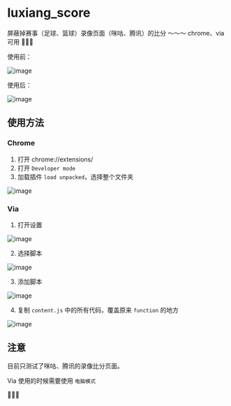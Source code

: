 # luxiang_score

屏蔽掉赛事（足球、篮球）录像页面（咪咕、腾讯）的比分 ～～～ chrome、via 可用 🤗🤗🤗

使用前：

![image](doc/before.jpg)

使用后：

![image](doc/after.jpg)

## 使用方法

### Chrome

1. 打开 chrome://extensions/
2. 打开 `Developer mode`
3. 加载插件 `load unpacked`，选择整个文件夹

![image](doc/chrome.jpg)

### Via

1. 打开设置

![image](doc/via_0.jpg)

2. 选择脚本

![image](doc/via_1.jpg)

3. 添加脚本

![image](doc/via_2.jpg)

4. 复制 `content.js` 中的所有代码，覆盖原来 `function` 的地方

![image](doc/via_3.jpg)

## 注意

目前只测试了咪咕、腾讯的录像比分页面。

Via 使用的时候需要使用 `电脑模式`

🤗🤗🤗